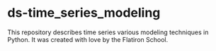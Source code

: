 # ds-time_series_modeling

This repository describes time series various modeling techniques in Python. It was created with love by the Flatiron School.
